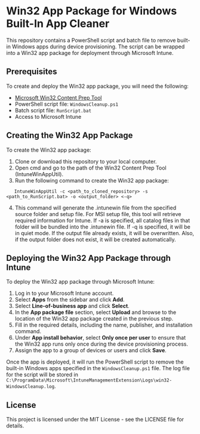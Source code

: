 # Win32 App Package for Windows Built-In App Cleaner

This repository contains a PowerShell script and batch file to remove built-in Windows apps during device provisioning. The script can be wrapped into a Win32 app package for deployment through Microsoft Intune.

## Prerequisites

To create and deploy the Win32 app package, you will need the following:

- [Microsoft Win32 Content Prep Tool](https://github.com/Microsoft/Microsoft-Win32-Content-Prep-Tool/releases)
- PowerShell script file: `WindowsCleanup.ps1`
- Batch script file: `RunScript.bat`
- Access to Microsoft Intune

## Creating the Win32 App Package

To create the Win32 app package:

1. Clone or download this repository to your local computer.
2. Open cmd and go to the path of the Win32 Content Prep Tool (IntuneWinAppUtil).
3. Run the following command to create the Win32 app package:
```
   IntuneWinAppUtil -c <path_to_cloned_repository> -s <path_to_RunScript.bat> -o <output_folder> <-q>
```
4. This command will generate the .intunewin file from the specified source folder and setup file.
   For MSI setup file, this tool will retrieve required information for Intune.
   If -a is specified, all catalog files in that folder will be bundled into the .intunewin file.
   If -q is specified, it will be in quiet mode. If the output file already exists, it will be overwritten.
   Also, if the output folder does not exist, it will be created automatically.

## Deploying the Win32 App Package through Intune

To deploy the Win32 app package through Microsoft Intune:

1. Log in to your Microsoft Intune account.
2. Select **Apps** from the sidebar and click **Add**.
3. Select **Line-of-business app** and click **Select**.
4. In the **App package file** section, select **Upload** and browse to the location of the Win32 app package created in the previous step.
5. Fill in the required details, including the name, publisher, and installation command.
6. Under **App install behavior**, select **Only once per user** to ensure that the Win32 app runs only once during the device provisioning process.
7. Assign the app to a group of devices or users and click **Save**.

Once the app is deployed, it will run the PowerShell script to remove the built-in Windows apps specified in the `WindowsCleanup.ps1` file. The log file for the script will be stored in `C:\ProgramData\Microsoft\IntuneManagementExtension\Logs\win32-WindowsCleanup.log`.

## License

This project is licensed under the MIT License - see the LICENSE file for details.
